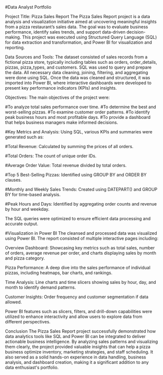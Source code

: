 #Data Analyst Portfolio

Project Title: Pizza Sales Report
The Pizza Sales Report project is a data analysis and visualization initiative aimed at uncovering meaningful insights from a pizza restaurant’s sales data. The goal was to evaluate business performance, identify sales trends, and support data-driven decision-making. This project was executed using Structured Query Language (SQL) for data extraction and transformation, and Power BI for visualization and reporting.

Data Sources and Tools:
The dataset consisted of sales records from a fictional pizza store, typically including tables such as orders, order_details, pizzas, pizza_types, and customers. SQL was used to query and prepare the data. All necessary data cleaning, joining, filtering, and aggregating were done using SQL. Once the data was cleaned and structured, it was imported into Power BI, where interactive dashboards were developed to present key performance indicators (KPIs) and insights.

Objectives:
The main objectives of the project were:

#To analyze total sales performance over time.
#To determine the best and worst-selling pizzas.
#To examine customer order patterns.
#To identify peak business hours and most profitable days.
#To provide a dashboard that helps business managers make informed decisions.

#Key Metrics and Analysis:
Using SQL, various KPIs and summaries were generated such as:

#Total Revenue: Calculated by summing the prices of all orders.

#Total Orders: The count of unique order IDs.

#Average Order Value: Total revenue divided by total orders.

#Top 5 Best-Selling Pizzas: Identified using GROUP BY and ORDER BY clauses.

#Monthly and Weekly Sales Trends: Created using DATEPART() and GROUP BY for time-based analysis.

#Peak Hours and Days: Identified by aggregating order counts and revenue by hour and weekday.

The SQL queries were optimized to ensure efficient data processing and accurate output.

#Visualization in Power BI
The cleansed and processed data was visualized using Power BI. The report consisted of multiple interactive pages including:

Overview Dashboard: Showcasing key metrics such as total sales, number of orders, average revenue per order, and charts displaying sales by month and pizza category.

Pizza Performance: A deep dive into the sales performance of individual pizzas, including heatmaps, bar charts, and rankings.

Time Analysis: Line charts and time slicers showing sales by hour, day, and month to identify demand patterns.

Customer Insights: Order frequency and customer segmentation if data allowed.

Power BI features such as slicers, filters, and drill-down capabilities were utilized to enhance interactivity and allow users to explore data from different perspectives.

Conclusion
The Pizza Sales Report project successfully demonstrated how data analytics tools like SQL and Power BI can be integrated to deliver actionable business intelligence. By analyzing sales patterns and visualizing them clearly, the project provided valuable insights that can help a pizza business optimize inventory, marketing strategies, and staff scheduling. It also served as a solid hands-on experience in data handling, business analysis, and dashboard creation, making it a significant addition to any data enthusiast's portfolio.
